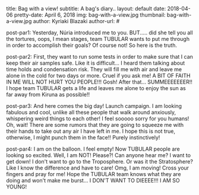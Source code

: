title: Bag with a view!
subtitle: A bag's diary..
layout: default
date: 2018-04-06
pretty-date: April 6, 2018
img: bag-with-a-view.jpg
thumbnail: bag-with-a-view.jpg
author: Kyriaki Blazaki
author-url: #

post-par1: Yesterday, Núria introduced me to you. BUT..... did she tell you all the tortures, oops, I mean stages, team TUBULAR wants to put me through in order to accomplish their goals? Of course not! So here is the truth.

post-par2: First, they want to run some tests in order to make sure that I can keep their air samples safe. Like it is difficult... I heard them talking about time holds and condensation risk. They will fill me with air and leave me alone in the cold for two days or more. Cruel if you ask me! A BIT OF FAITH IN ME WILL NOT HURT YOU PEOPLE!!! Gosh!
After that... SUMMEEEEEEER!! I hope team TUBULAR gets a life and leaves me alone to enjoy the sun as far away from Kiruna as possible!!

post-par3: And here comes the big day! Launch campaign. I am looking fabulous and cool, unlike all these people that walk around anxiously, whispering weird things to each other! I feel sooooo sorry for you humans! Oh, wait! There are some rumors that they are going to squeeze me with their hands to take out any air I have left in me. I hope this is not true, otherwise, I might punch them in the face!! Purely instinctively!

post-par4: I am on the balloon. I feel empty! Now TUBULAR people are looking so excited. Well, I am NOT! Please?! Can anyone hear me? I want to get down! I don't want to go to the Troposphere. Or was it the Stratosphere? Like I know the difference and have to care! Omg, I am moving! Cross your fingers and pray for me! Hope the TUBULAR team knows what they are doing and won't make me burst... I DON'T WANT TO DIEEEE!!! I AM SO YOUNG!
